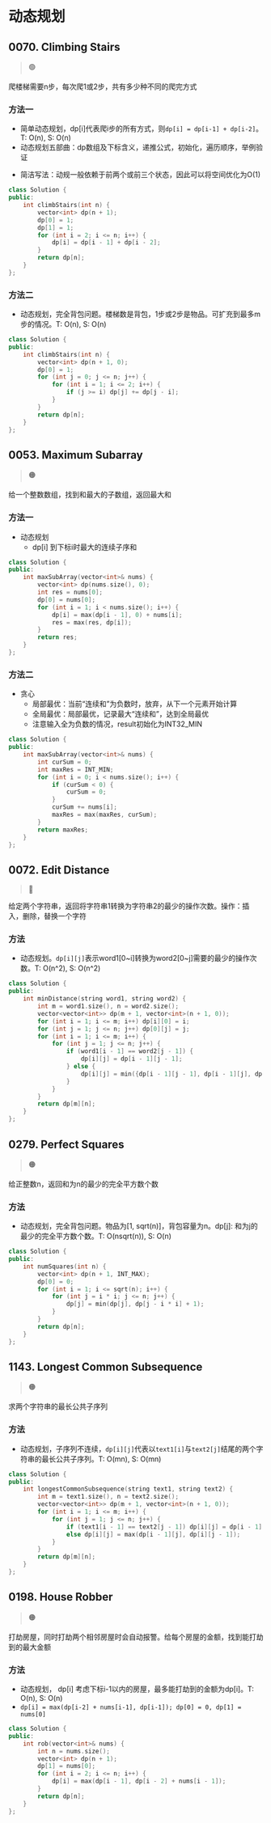 # 动态规划

## 0070. Climbing Stairs

> :green_circle:

爬楼梯需要n步，每次爬1或2步，共有多少种不同的爬完方式

### 方法一

- 简单动态规划，dp[i]代表爬i步的所有方式，则`dp[i] = dp[i-1] + dp[i-2]`。T: O(n), S: O(n)
- 动态规划五部曲：dp数组及下标含义，递推公式，初始化，遍历顺序，举例验证
* 简洁写法：动规一般依赖于前两个或前三个状态，因此可以将空间优化为O(1)

```cpp
class Solution {
public:
    int climbStairs(int n) {
        vector<int> dp(n + 1);
        dp[0] = 1;
        dp[1] = 1;
        for (int i = 2; i <= n; i++) {
            dp[i] = dp[i - 1] + dp[i - 2];
        }
        return dp[n];
    }
};
```

### 方法二

- 动态规划，完全背包问题。楼梯数是背包，1步或2步是物品。可扩充到最多m步的情况。T: O(n), S: O(n)

```cpp
class Solution {
public:
    int climbStairs(int n) {
        vector<int> dp(n + 1, 0);
        dp[0] = 1;
        for (int j = 0; j <= n; j++) {
            for (int i = 1; i <= 2; i++) {
                if (j >= i) dp[j] += dp[j - i];
            }
        }
        return dp[n];
    }
};
```

## 0053. Maximum Subarray

> :orange_circle:

给一个整数数组，找到和最大的子数组，返回最大和

### 方法一

* 动态规划
  * dp[i] 到下标i时最大的连续子序和

```cpp
class Solution {
public:
    int maxSubArray(vector<int>& nums) {
        vector<int> dp(nums.size(), 0);
        int res = nums[0];
        dp[0] = nums[0];
        for (int i = 1; i < nums.size(); i++) {
            dp[i] = max(dp[i - 1], 0) + nums[i];
            res = max(res, dp[i]);
        }
        return res;
    }
};
```

### 方法二

* 贪心
  * 局部最优：当前“连续和”为负数时，放弃，从下一个元素开始计算
  * 全局最优：局部最优，记录最大“连续和”，达到全局最优
  * 注意输入全为负数的情况，result初始化为INT32_MIN

```cpp
class Solution {
public:
    int maxSubArray(vector<int>& nums) {
        int curSum = 0;
        int maxRes = INT_MIN;
        for (int i = 0; i < nums.size(); i++) {
            if (curSum < 0) {
                curSum = 0;
            }
            curSum += nums[i];
            maxRes = max(maxRes, curSum);
        }
        return maxRes;
    }
};
```

## 0072. Edit Distance

> :red_circle:

给定两个字符串，返回将字符串1转换为字符串2的最少的操作次数。操作：插入，删除，替换一个字符

### 方法

- 动态规划。`dp[i][j]`表示word1[0~i]转换为word2[0~j]需要的最少的操作次数。T: O(n^2), S: O(n^2)

```cpp
class Solution {
public:
    int minDistance(string word1, string word2) {
        int m = word1.size(), n = word2.size();
        vector<vector<int>> dp(m + 1, vector<int>(n + 1, 0));
        for (int i = 1; i <= m; i++) dp[i][0] = i;
        for (int j = 1; j <= n; j++) dp[0][j] = j;
        for (int i = 1; i <= m; i++) {
            for (int j = 1; j <= n; j++) {
                if (word1[i - 1] == word2[j - 1]) {
                    dp[i][j] = dp[i - 1][j - 1];
                } else {
                    dp[i][j] = min({dp[i - 1][j - 1], dp[i - 1][j], dp[i][j - 1]}) + 1;
                }
            }
        }
        return dp[m][n];
    }
};
```

## 0279. Perfect Squares

> :orange_circle:

给正整数n，返回和为n的最少的完全平方数个数

### 方法

- 动态规划，完全背包问题。物品为[1, sqrt(n)]，背包容量为n。dp[j]: 和为j的最少的完全平方数个数。T: O(nsqrt(n)), S: O(n)

```cpp
class Solution {
public:
    int numSquares(int n) {
        vector<int> dp(n + 1, INT_MAX);
        dp[0] = 0;
        for (int i = 1; i <= sqrt(n); i++) {
            for (int j = i * i; j <= n; j++) {
                dp[j] = min(dp[j], dp[j - i * i] + 1);
            }
        }
        return dp[n];
    }
};
```

## 1143. Longest Common Subsequence

>  :orange_circle:

求两个字符串的最长公共子序列

### 方法

- 动态规划，子序列不连续，`dp[i][j]`代表以`text1[i]`与`text2[j]`结尾的两个字符串的最长公共子序列。T: O(mn), S: O(mn)

```cpp
class Solution {
public:
    int longestCommonSubsequence(string text1, string text2) {
        int m = text1.size(), n = text2.size();
        vector<vector<int>> dp(m + 1, vector<int>(n + 1, 0));
        for (int i = 1; i <= m; i++) {
            for (int j = 1; j <= n; j++) {
                if (text1[i - 1] == text2[j - 1]) dp[i][j] = dp[i - 1][j - 1] + 1;
                else dp[i][j] = max(dp[i - 1][j], dp[i][j - 1]);
            }
        }
        return dp[m][n];
    }
};
```

## 0198. House Robber

> :orange_circle:

打劫房屋，同时打劫两个相邻房屋时会自动报警。给每个房屋的金额，找到能打劫到的最大金额

### 方法

- 动态规划， dp[i] 考虑下标i-1以内的房屋，最多能打劫到的金额为dp[i]。T: O(n), S: O(n)
- `dp[i] = max(dp[i-2] + nums[i-1], dp[i-1]); dp[0] = 0, dp[1] = nums[0]`

```cpp
class Solution {
public:
    int rob(vector<int>& nums) {
        int n = nums.size();
        vector<int> dp(n + 1);
        dp[1] = nums[0];
        for (int i = 2; i <= n; i++) {
            dp[i] = max(dp[i - 1], dp[i - 2] + nums[i - 1]);
        }
        return dp[n];
    }
};
```

